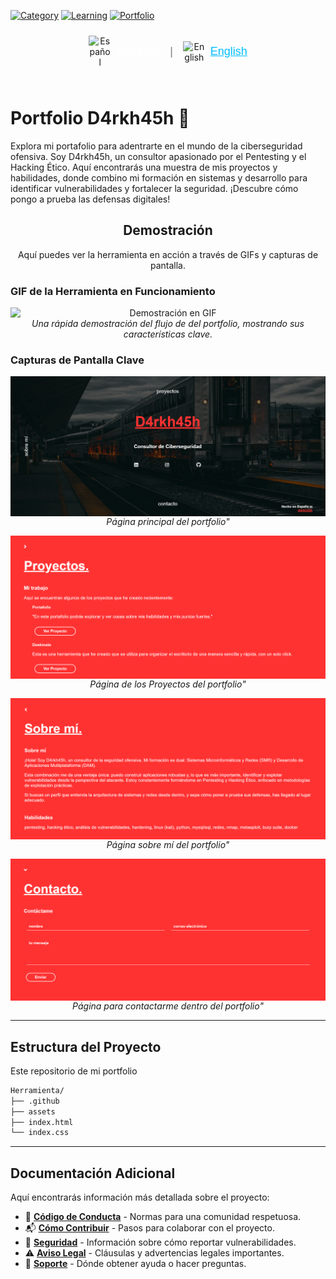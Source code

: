 [![Category](https://img.shields.io/badge/Category-Cybersecurity-blue.svg?style=flat-square)](https://github.com/topics/cybersecurity)
[![Learning](https://img.shields.io/badge/Learning-OSCP_Journey-red.svg?style=flat-square)](https://www.offensive-security.com/pwk-oscp/)
[![Portfolio](https://img.shields.io/badge/Type-Portfolio-purple.svg?style=flat-square)](https://github.com/topics/portfolio)

<div align="center">
  <div style="display: inline-flex; align-items: center; gap: 8px; margin-bottom: 25px; padding-top: 10px;">
    <a href="README.md" style="text-decoration: none; display: inline-flex; align-items: center; gap: 8px; margin-right: 8px;" title="Español">
      <img src="https://flagpedia.net/data/flags/w1600/es.png" alt="Español" width="36" style="vertical-align: middle;">
      <span style="color: white; font-size: 18px; font-weight: 600; font-family: sans-serif;">  Español</span>
    </a>
    <span style="color: grey; font-size: 18px; font-family: sans-serif; margin-right: 8px;">|</span>
    <a href="README.en.md" style="text-decoration: none; display: inline-flex; align-items: center; gap: 8px;" title="English">
      <img src="https://flagpedia.net/data/flags/w1600/us.png" alt="English" width="36" style="vertical-align: middle;">
      <span style="color: deepskyblue; font-size: 18px; font-family: sans-serif; text-decoration: underline;">  English</span>
    </a>
  </div>
</div>

# Portfolio D4rkh45h 🚀

Explora mi portafolio para adentrarte en el mundo de la ciberseguridad ofensiva. Soy D4rkh45h, un consultor apasionado por el Pentesting y el Hacking Ético. Aquí encontrarás una muestra de mis proyectos y habilidades, donde combino mi formación en sistemas y desarrollo para identificar vulnerabilidades y fortalecer la seguridad. ¡Descubre cómo pongo a prueba las defensas digitales! 

<h2 align="center">Demostración</h2>

<p align="center">
  Aquí puedes ver la herramienta en acción a través de GIFs y capturas de pantalla.
</p>

### GIF de la Herramienta en Funcionamiento

<p align="center">
  <img src="/assets/img/gif1.gif" alt="Demostración en GIF" style="max-width: 100%; height: auto; display: block; margin: 0 auto;">
  <em>Una rápida demostración del flujo de del portfolio, mostrando sus características clave.</em>
</p>

### Capturas de Pantalla Clave

<p align="center">
  <img src="/assets/img/foto1.png" alt="Captura de pantalla 1" style="max-width: 100%; height: auto; display: block; margin: 0 auto;">
  <em>Página principal del portfolio"</em>
</p>

<p align="center">
  <img src="/assets/img/foto2.png" alt="Captura de pantalla 2" style="max-width: 100%; height: auto; display: block; margin: 0 auto;">
  <em>Página de los Proyectos del portfolio"</em>
</p>

<p align="center">
  <img src="/assets/img/foto3.png" alt="Captura de pantalla 3" style="max-width: 100%; height: auto; display: block; margin: 0 auto;">
  <em>Página sobre mí del portfolio"</em>
</p>

<p align="center">
  <img src="/assets/img/foto4.png" alt="Captura de pantalla 3" style="max-width: 100%; height: auto; display: block; margin: 0 auto;">
  <em>Página para contactarme dentro del portfolio"</em>
</p>

---
## Estructura del Proyecto

Este repositorio de mi portfolio
```bash
Herramienta/
├── .github
├── assets
├── index.html
└── index.css
```
---

## Documentación Adicional

Aquí encontrarás información más detallada sobre el proyecto:

*   🤝 [**Código de Conducta**](.github/CODIGO_DE_CONDUCTA.md) - Normas para una comunidad respetuosa.
*   📬 [**Cómo Contribuir**](.github/COMO_CONTRIBUIR.md) - Pasos para colaborar con el proyecto.
*   🔐 [**Seguridad**](.github/SEGURIDAD.md) - Información sobre cómo reportar vulnerabilidades.
*   ⚠️ [**Aviso Legal**](.github/AVISO_LEGAL.md) - Cláusulas y advertencias legales importantes.
*   📢 [**Soporte**](.github/SOPORTE.md) - Dónde obtener ayuda o hacer preguntas.
